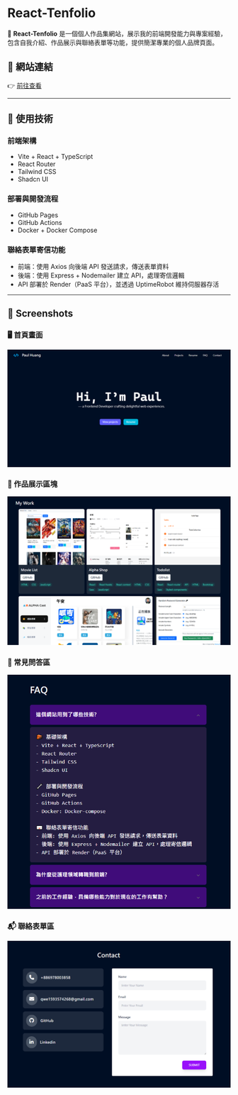 # React-Tenfolio

🎨 **React-Tenfolio** 是一個個人作品集網站，展示我的前端開發能力與專案經驗，包含自我介紹、作品展示與聯絡表單等功能，提供簡潔專業的個人品牌頁面。

## 🔗 網站連結

👉 [前往查看](https://pt-huang.github.io/react-tenfolio/)

---

## 🧱 使用技術

### 前端架構
- Vite + React + TypeScript
- React Router
- Tailwind CSS
- Shadcn UI

### 部署與開發流程
- GitHub Pages
- GitHub Actions
- Docker + Docker Compose

### 聯絡表單寄信功能
- 前端：使用 Axios 向後端 API 發送請求，傳送表單資料
- 後端：使用 Express + Nodemailer 建立 API，處理寄信邏輯
- API 部署於 Render（PaaS 平台），並透過 UptimeRobot 維持伺服器存活

---

## 📸 Screenshots

### 🖥️ 首頁畫面
![首頁畫面](public/screenshots/1.png)

### 📂 作品展示區塊
![作品展示](public/screenshots/2.png)

### 📂 常見問答區
![FAQ](public/screenshots/3.png)

### 📬 聯絡表單區
![聯絡表單](public/screenshots/4.png)